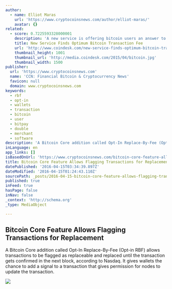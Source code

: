 ```yaml
---
author:
  - name: Elliot Maras
    url: 'https://www.cryptocoinsnews.com/author/elliot-maras/'
    avatar: {}
related:
  - score: 0.7225593328000001
    description: 'A new service is offering bitcoin users an answer to the common question: what is the optimum transaction fee? Using network data from the past three hours, CoinTape lets users compare the current waiting times associated with various fee tiers, calculated in satoshis per byte. It claims to predict delays with 90% confidence.'
    title: New Service Finds Optimum Bitcoin Transaction Fee
    url: 'http://www.coindesk.com/new-service-finds-optimum-bitcoin-transaction-fee/'
    thumbnail_height: 1001
    thumbnail_url: 'http://media.coindesk.com/2015/04/bitcoin.jpg'
    thumbnail_width: 1500
publisher:
  url: 'https://www.cryptocoinsnews.com'
  name: 'CCN: Financial Bitcoin & Cryptocurrency News'
  favicon: null
  domain: www.cryptocoinsnews.com
keywords:
  - rbf
  - opt-in
  - wallets
  - transaction
  - bitcoin
  - user
  - bitpay
  - double
  - merchant
  - software
description: 'A Bitcoin Core addition called Opt-In Replace-By-Fee (Opt-in RBF) allows transactions to be flagged as replaceable and replaced until the transaction gets confirmed in the next block, according to Nasdaq. It gives wallets the chance to add a signal to a transaction that gives permission for nodes to update the transaction.'
inLanguage: en
app_links: []
isBasedOnUrl: 'https://www.cryptocoinsnews.com/bitcoin-core-feature-allows-flagging-transactions-for-replacement/'
title: Bitcoin Core Feature Allows Flagging Transactions for Replacement
datePublished: '2016-04-15T03:34:39.897Z'
dateModified: '2016-04-15T01:24:43.110Z'
sourcePath: _posts/2016-04-15-bitcoin-core-feature-allows-flagging-transactions-for-replac.md
published: true
inFeed: true
hasPage: false
inNav: false
_context: 'http://schema.org'
_type: MediaObject

---
```

<article style=""><h1>Bitcoin Core Feature Allows Flagging Transactions for Replacement</h1><p>A Bitcoin Core addition called Opt-In Replace-By-Fee (Opt-in RBF) allows transactions to be flagged as replaceable and replaced until the transaction gets confirmed in the next block, according to Nasdaq. It gives wallets the chance to add a signal to a transaction that gives permission for nodes to update the transaction.</p><img src="https://www.cryptocoinsnews.com/wp-content/uploads/2015/12/Bitcoin-board.jpg" /></article>